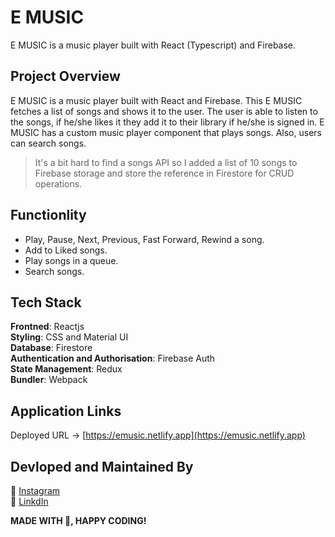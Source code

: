 # E MUSIC

E MUSIC is a music player built with React (Typescript) and Firebase.  

## Project Overview
E MUSIC is a music player built with React and Firebase. This E MUSIC fetches a list of songs and shows it to the user. The user is able to listen to the songs, if he/she likes it they add it to their library if he/she is signed in. E MUSIC has a custom music player component that plays songs. Also, users can search songs.
> It's a bit hard to find a songs API so I added a list of 10 songs to Firebase storage and store the reference in Firestore for CRUD operations.

## Functionlity
- Play, Pause, Next, Previous, Fast Forward, Rewind a song.
- Add to Liked songs.
- Play songs in a queue.
- Search songs.

## Tech Stack

<b>Frontned</b>: Reactjs
<br>
<b>Styling</b>: CSS and Material UI
<br>
<b>Database</b>: Firestore
<br>
<b>Authentication and Authorisation</b>: Firebase Auth
<br>
<b>State Management</b>: Redux
<br>
<b>Bundler</b>: Webpack
<br>

## Application Links

Deployed URL -> [https://emusic.netlify.app](https://emusic.netlify.app)
<br>


## Devloped and Maintained By

📸 [Instagram](https://www.instagram.com/lucifer_the_king/?hl=en) <br /> 
🧳 [LinkdIn](https://www.linkedin.com/in/nihal-ahamed-m-s-7b6808190/)
<br>


**MADE WITH 💖, HAPPY CODING!**
